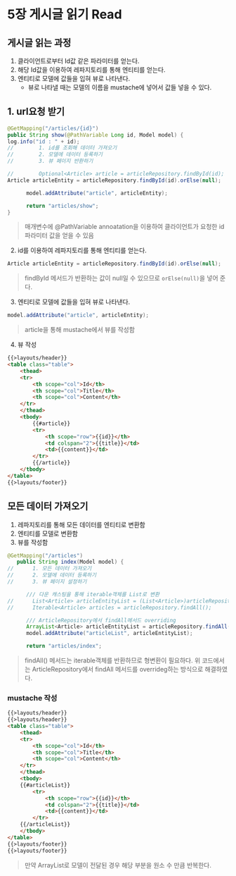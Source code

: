 # 5장 게시글 읽기 Read

## 게시글 읽는 과정
1. 클라이언트로부터 Id값 같은 파라미터를 얻는다.
2. 해당 Id값을 이용하여 레파지토리를 통해 엔티티를 얻는다.
3. 엔티티로 모델에 값들을 입혀 뷰로 나타낸다.
    - 뷰로 나타낼 때는 모델의 이름을 mustache에 넣어서 값들 넣을 수 있다.

## 1. url요청 받기
```java
@GetMapping("/articles/{id}")
public String show(@PathVariable Long id, Model model) {
log.info("id : " + id);
//        1. id를 조회해 데이터 가져오기
//        2. 모델에 데이터 등록하기
//        3. 뷰 페이지 반환하기

//        Optional<Article> article = articleRepository.findById(id);
Article articleEntity = articleRepository.findById(id).orElse(null);

      model.addAttribute("article", articleEntity);

      return "articles/show";
}
```

> 매개변수에 @PathVariable annoatation을 이용하여 클라이언트가 요청한 id 파라미터 값을 얻을 수 있음

2. id를 이용하여 레파지토리를 통해 엔티티를 얻는다.
```java
Article articleEntity = articleRepository.findById(id).orElse(null);
```

> findById 메서드가 반환하는 값이 null일 수 있으므로 `orElse(null)`을 넣어 준다.

3. 엔티티로 모델에 값들을 입혀 뷰로 나타낸다.
```java
model.addAttribute("article", articleEntity);
```

> article을 통해 mustache에서 뷰를 작성함

4. 뷰 작성

```html
{{>layouts/header}}
<table class="table">
    <thead>
    <tr>
        <th scope="col">Id</th>
        <th scope="col">Title</th>
        <th scope="col">Content</th>
    </tr>
    </thead>
    <tbody>
        {{#article}}
        <tr>
            <th scope="row">{{id}}</th>
            <td colspan="2">{{title}}</td>
            <td>{{content}}</td>
        </tr>
        {{/article}}
    </tbody>
</table>
{{>layouts/footer}}
```

## 모든 데이터 가져오기
1. 레파지토리를 통해 모든 데이터를 엔티티로 변환함
2. 엔티티를 모델로 변환함
3. 뷰를 작성함

```java
@GetMapping("/articles")
   public String index(Model model) {
//      1. 모든 데이터 가져오기
//      2. 모델에 데이터 등록하기
//      3. 뷰 페이지 설정하기

      /// 다운 캐스팅을 통해 iterable객체를 List로 변환
//      List<Article> articleEntityList = (List<Article>)articleRepository.findAll();
//      Iterable<Article> articles = articleRepository.findAll();

      /// ArticleRepository에서 findAll메서드 overriding
      ArrayList<Article> articleEntityList = articleRepository.findAll();
      model.addAttribute("articleList", articleEntityList);

      return "articles/index";
```

> findAll() 메서드는 iterable객체를 반환하므로 형변환이 필요하다. 위 코드에서는 ArticleRepository에서 findAll 메서드를 overrideg하는 방식으로 해결하였다.

### mustache 작성
```html
{{>layouts/header}}
{{>layouts/header}}
<table class="table">
    <thead>
    <tr>
        <th scope="col">Id</th>
        <th scope="col">Title</th>
        <th scope="col">Content</th>
    </tr>
    </thead>
    <tbody>
    {{#articleList}}
        <tr>
            <th scope="row">{{id}}</th>
            <td colspan="2">{{title}}</td>
            <td>{{content}}</td>
        </tr>
    {{/articleList}}
    </tbody>
</table>
{{>layouts/footer}}
{{>layouts/footer}}
```

> 만약 ArrayList로 모델이 전달된 경우 해당 부분을 원소 수 만큼 반복한다.